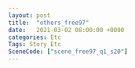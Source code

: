 ```yaml
---
layout: post
title:  "others_free97"
date:   2021-03-02 08:00:00 +0000
categories: Etc
Tags: Story Etc
SceneCode: ["scene_free97_q1_s20"]
---
```


